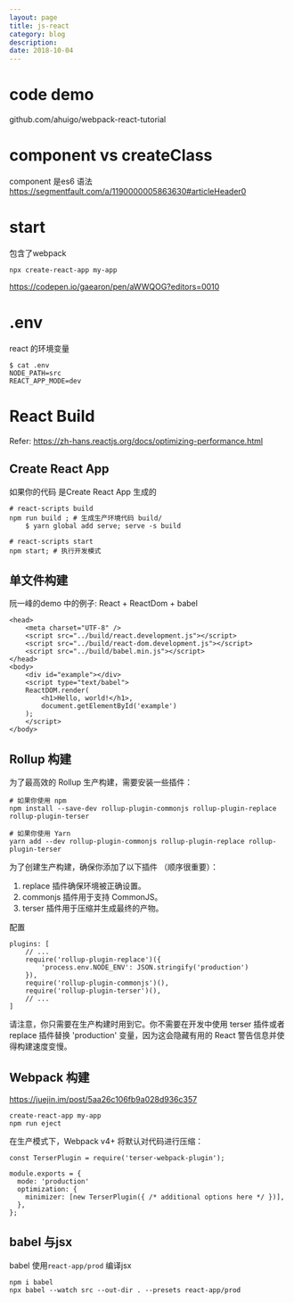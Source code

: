 ```yaml
---
layout: page
title: js-react
category: blog
description: 
date: 2018-10-04
---
```

# code demo
github.com/ahuigo/webpack-react-tutorial

# component vs createClass
component 是es6 语法
https://segmentfault.com/a/1190000005863630#articleHeader0

# start
包含了webpack

    npx create-react-app my-app

https://codepen.io/gaearon/pen/aWWQOG?editors=0010

# .env
react 的环境变量

    $ cat .env
    NODE_PATH=src
    REACT_APP_MODE=dev


# React Build
Refer: https://zh-hans.reactjs.org/docs/optimizing-performance.html
## Create React App
如果你的代码 是Create React App 生成的

    # react-scripts build
    npm run build ; # 生成生产环境代码 build/ 
        $ yarn global add serve; serve -s build

    # react-scripts start
    npm start; # 执行开发模式

## 单文件构建
阮一峰的demo 中的例子: React + ReactDom + babel

    <head>
        <meta charset="UTF-8" />
        <script src="../build/react.development.js"></script>
        <script src="../build/react-dom.development.js"></script>
        <script src="../build/babel.min.js"></script>
    </head>
    <body>
        <div id="example"></div>
        <script type="text/babel">
        ReactDOM.render(
            <h1>Hello, world!</h1>,
            document.getElementById('example')
        );
        </script>
    </body>

## Rollup 构建
为了最高效的 Rollup 生产构建，需要安装一些插件：

    # 如果你使用 npm
    npm install --save-dev rollup-plugin-commonjs rollup-plugin-replace rollup-plugin-terser

    # 如果你使用 Yarn
    yarn add --dev rollup-plugin-commonjs rollup-plugin-replace rollup-plugin-terser

为了创建生产构建，确保你添加了以下插件 （顺序很重要）：
1. replace 插件确保环境被正确设置。
1. commonjs 插件用于支持 CommonJS。
1. terser 插件用于压缩并生成最终的产物。

配置

    plugins: [
        // ...
        require('rollup-plugin-replace')({
            'process.env.NODE_ENV': JSON.stringify('production')
        }),
        require('rollup-plugin-commonjs')(),
        require('rollup-plugin-terser')(),
        // ...
    ]

请注意，你只需要在生产构建时用到它。你不需要在开发中使用 terser 插件或者 replace 插件替换 'production' 变量，因为这会隐藏有用的 React 警告信息并使得构建速度变慢。

## Webpack 构建
https://juejin.im/post/5aa26c106fb9a028d936c357

    create-react-app my-app
    npm run eject 

在生产模式下，Webpack v4+ 将默认对代码进行压缩：

    const TerserPlugin = require('terser-webpack-plugin');

    module.exports = {
      mode: 'production'
      optimization: {
        minimizer: [new TerserPlugin({ /* additional options here */ })],
      },
    };

## babel 与jsx
babel 使用`react-app/prod` 编译jsx

    npm i babel
    npx babel --watch src --out-dir . --presets react-app/prod 